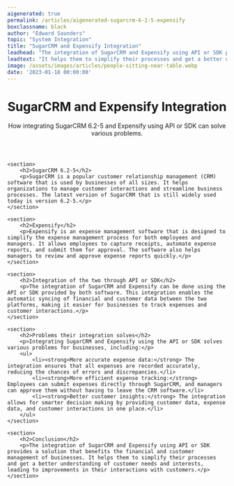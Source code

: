 ```yaml
---
aigenerated: true
permalink: /articles/aigenerated-sugarcrm-6-2-5-expensify
boxclassname: black
author: "Edward Saunders"
topic: "System Integration"
title: "SugarCRM and Expensify Integration"
leadhead: "The integration of SugarCRM and Expensify using API or SDK provides a solution that benefits the financial and customer management of businesses"
leadtext: "It helps them to simplify their processes and get a better understanding of customer needs and interests, leading to improvements in their interactions with customers."
image: /assets/images/articles/people-sitting-near-table.webp
date: '2023-01-18 00:00:00'
---
```

<div class="arttext">
	<header>
		<h1>SugarCRM and Expensify Integration</h1>
		<p>How integrating SugarCRM 6.2-5 and Expensify using API or SDK can solve various problems.</p>
	</header>

	<section>
		<h2>SugarCRM 6.2-5</h2>
		<p>SugarCRM is a popular customer relationship management (CRM) software that is used by businesses of all sizes. It helps organizations to manage customer interactions and streamline business processes. The latest version of SugarCRM that is still widely used today is version 6.2-5.</p>
	</section>

	<section>
		<h2>Expensify</h2>
		<p>Expensify is an expense management software that is designed to simplify the expense management process for both employees and managers. It allows employees to capture receipts, automate expense reports, and submit them for approval. The software also helps managers to review and approve expense reports quickly.</p>
	</section>

	<section>
		<h2>Integration of the two through API or SDK</h2>
		<p>The integration of SugarCRM and Expensify can be done using the API or SDK provided by both software. This integration enables the automatic syncing of financial and customer data between the two platforms, making it easier for businesses to track expenses and customer interactions.</p>
	</section>

	<section>
		<h2>Problems their integration solves</h2>
		<p>Integrating SugarCRM and Expensify using the API or SDK solves various problems for businesses, including:</p>
		<ul>
			<li><strong>More accurate expense data:</strong> The integration ensures that all expenses are recorded accurately, reducing the chances of errors and discrepancies.</li>
			<li><strong>More efficient expense tracking:</strong> Employees can submit expenses directly through SugarCRM, and managers can approve them without having to leave the CRM software.</li>
			<li><strong>Better customer insights:</strong> The integration allows for smarter decision making by providing customer data, expense data, and customer interactions in one place.</li>
		</ul>
	</section>

	<section>
		<h2>Conclusion</h2>
		<p>The integration of SugarCRM and Expensify using API or SDK provides a solution that benefits the financial and customer management of businesses. It helps them to simplify their processes and get a better understanding of customer needs and interests, leading to improvements in their interactions with customers.</p>
	</section>

</div>
